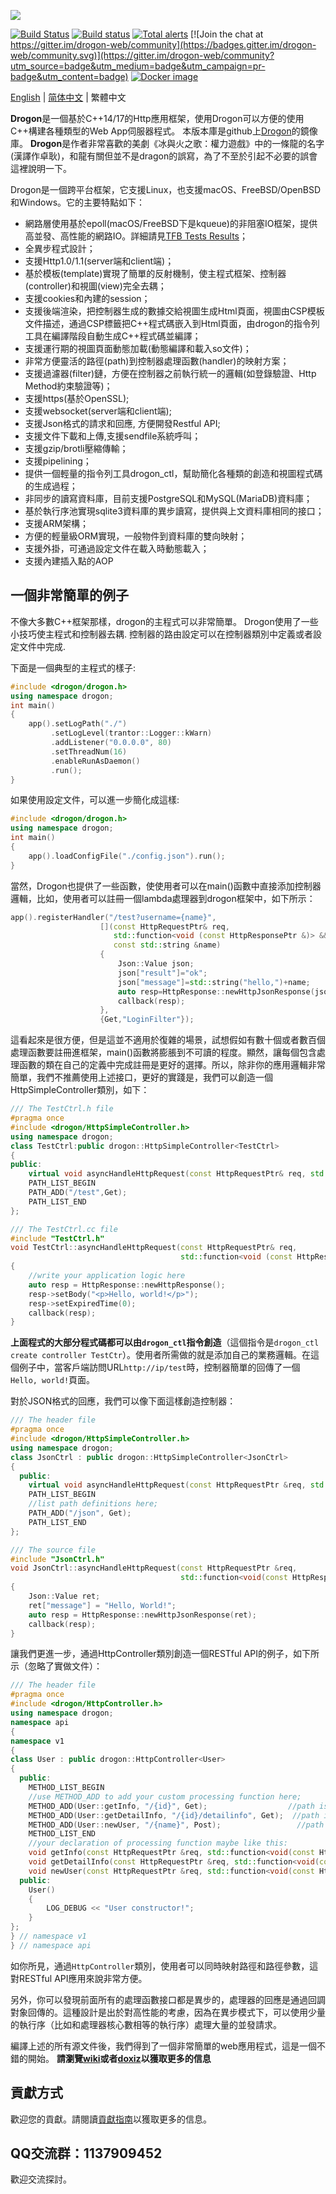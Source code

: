![](https://github.com/an-tao/drogon/wiki/images/drogon-white.jpg)

[![Build Status](https://travis-ci.com/an-tao/drogon.svg?branch=master)](https://travis-ci.com/an-tao/drogon)
[![Build status](https://ci.appveyor.com/api/projects/status/12ffuf6j5vankgyb/branch/master?svg=true)](https://ci.appveyor.com/project/an-tao/drogon/branch/master)
[![Total alerts](https://img.shields.io/lgtm/alerts/g/an-tao/drogon.svg?logo=lgtm&logoWidth=18)](https://lgtm.com/projects/g/an-tao/drogon/alerts/)
[![Join the chat at https://gitter.im/drogon-web/community](https://badges.gitter.im/drogon-web/community.svg)](https://gitter.im/drogon-web/community?utm_source=badge&utm_medium=badge&utm_campaign=pr-badge&utm_content=badge)
[![Docker image](https://img.shields.io/badge/Docker-image-blue.svg)](https://cloud.docker.com/u/drogonframework/repository/docker/drogonframework/drogon)

[English](./README.md) | [简体中文](./README.zh-CN.md) | 繁體中文

**Drogon**是一個基於C++14/17的Http應用框架，使用Drogon可以方便的使用C++構建各種類型的Web App伺服器程式。
本版本庫是github上[Drogon](https://github.com/an-tao/drogon)的鏡像庫。 **Drogon**是作者非常喜歡的美劇《冰與火之歌：權力遊戲》中的一條龍的名字(漢譯作卓耿)，和龍有關但並不是dragon的誤寫，為了不至於引起不必要的誤會這裡說明一下。

Drogon是一個跨平台框架，它支援Linux，也支援macOS、FreeBSD/OpenBSD和Windows。它的主要特點如下：

* 網路層使用基於epoll(macOS/FreeBSD下是kqueue)的非阻塞IO框架，提供高並發、高性能的網路IO。詳細請見[TFB Tests Results](https://www.techempower.com/benchmarks/#section=data-r19&hw=ph&test=composite)；
* 全異步程式設計；
* 支援Http1.0/1.1(server端和client端)；
* 基於模板(template)實現了簡單的反射機制，使主程式框架、控制器(controller)和視圖(view)完全去耦；
* 支援cookies和內建的session；
* 支援後端渲染，把控制器生成的數據交給視圖生成Html頁面，視圖由CSP模板文件描述，通過CSP標籤把C++程式碼嵌入到Html頁面，由drogon的指令列工具在編譯階段自動生成C++程式碼並編譯；
* 支援運行期的視圖頁面動態加載(動態編譯和載入so文件)；
* 非常方便靈活的路徑(path)到控制器處理函數(handler)的映射方案；
* 支援過濾器(filter)鏈，方便在控制器之前執行統一的邏輯(如登錄驗證、Http Method約束驗證等)；
* 支援https(基於OpenSSL);
* 支援websocket(server端和client端);
* 支援Json格式的請求和回應, 方便開發Restful API;
* 支援文件下載和上傳,支援sendfile系統呼叫；
* 支援gzip/brotli壓縮傳輸；
* 支援pipelining；
* 提供一個輕量的指令列工具drogon_ctl，幫助簡化各種類的創造和視圖程式碼的生成過程；
* 非同步的讀寫資料庫，目前支援PostgreSQL和MySQL(MariaDB)資料庫；
* 基於執行序池實現sqlite3資料庫的異步讀寫，提供與上文資料庫相同的接口；
* 支援ARM架構；
* 方便的輕量級ORM實現，一般物件到資料庫的雙向映射；
* 支援外掛，可通過設定文件在載入時動態載入；
* 支援內建插入點的AOP

## 一個非常簡單的例子

不像大多數C++框架那樣，drogon的主程式可以非常簡單。 Drogon使用了一些小技巧使主程式和控制器去耦. 控制器的路由設定可以在控制器類別中定義或者設定文件中完成.

下面是一個典型的主程式的樣子:

```c++
#include <drogon/drogon.h>
using namespace drogon;
int main()
{
    app().setLogPath("./")
         .setLogLevel(trantor::Logger::kWarn)
         .addListener("0.0.0.0", 80)
         .setThreadNum(16)
         .enableRunAsDaemon()
         .run();
}
```

如果使用設定文件，可以進一步簡化成這樣:

```c++
#include <drogon/drogon.h>
using namespace drogon;
int main()
{
    app().loadConfigFile("./config.json").run();
}
```

當然，Drogon也提供了一些函數，使使用者可以在main()函數中直接添​​加控制器邏輯，比如，使用者可以註冊一個lambda處理器到drogon框架中，如下所示：

```c++
app().registerHandler("/test?username={name}",
                    [](const HttpRequestPtr& req,
                       std::function<void (const HttpResponsePtr &)> &&callback,
                       const std::string &name)
                    {
                        Json::Value json;
                        json["result"]="ok";
                        json["message"]=std::string("hello,")+name;
                        auto resp=HttpResponse::newHttpJsonResponse(json);
                        callback(resp);
                    },
                    {Get,"LoginFilter"});
```


這看起來是很方便，但是這並不適用於復雜的場景，試想假如有數十個或者數百個處理函數要註冊進框架，main()函數將膨脹到不可讀的程度。顯然，讓每個包含處理函數的類在自己的定義中完成註冊是更好的選擇。所以，除非你的應用邏輯非常簡單，我們不推薦使用上述接口，更好的實踐是，我們可以創造一個HttpSimpleController類別，如下：


```c++
/// The TestCtrl.h file
#pragma once
#include <drogon/HttpSimpleController.h>
using namespace drogon;
class TestCtrl:public drogon::HttpSimpleController<TestCtrl>
{
public:
    virtual void asyncHandleHttpRequest(const HttpRequestPtr& req, std::function<void (const HttpResponsePtr &)> &&callback) override;
    PATH_LIST_BEGIN
    PATH_ADD("/test",Get);
    PATH_LIST_END
};

/// The TestCtrl.cc file
#include "TestCtrl.h"
void TestCtrl::asyncHandleHttpRequest(const HttpRequestPtr& req,
                                      std::function<void (const HttpResponsePtr &)> &&callback)
{
    //write your application logic here
    auto resp = HttpResponse::newHttpResponse();
    resp->setBody("<p>Hello, world!</p>");
    resp->setExpiredTime(0);
    callback(resp);
}
```

**上面程式的大部分程式碼都可以由`drogon_ctl`指令創造**（這個指令是`drogon_ctl create controller TestCtr`）。使用者所需做的就是添加自己的業務邏輯。在這個例子中，當客戶端訪問URL`http://ip/test`時，控制器簡單的回傳了一個`Hello, world!`頁面。

對於JSON格式的回應，我們可以像下面這樣創造控制器：

```c++
/// The header file
#pragma once
#include <drogon/HttpSimpleController.h>
using namespace drogon;
class JsonCtrl : public drogon::HttpSimpleController<JsonCtrl>
{
  public:
    virtual void asyncHandleHttpRequest(const HttpRequestPtr &req, std::function<void(const HttpResponsePtr &)> &&callback) override;
    PATH_LIST_BEGIN
    //list path definitions here;
    PATH_ADD("/json", Get);
    PATH_LIST_END
};

/// The source file
#include "JsonCtrl.h"
void JsonCtrl::asyncHandleHttpRequest(const HttpRequestPtr &req,
                                      std::function<void(const HttpResponsePtr &)> &&callback)
{
    Json::Value ret;
    ret["message"] = "Hello, World!";
    auto resp = HttpResponse::newHttpJsonResponse(ret);
    callback(resp);
}
```

讓我們更進一步，通過HttpController類別創造一個RESTful API的例子，如下所示（忽略了實做文件）：

```c++
/// The header file
#pragma once
#include <drogon/HttpController.h>
using namespace drogon;
namespace api
{
namespace v1
{
class User : public drogon::HttpController<User>
{
  public:
    METHOD_LIST_BEGIN
    //use METHOD_ADD to add your custom processing function here;
    METHOD_ADD(User::getInfo, "/{id}", Get);                  //path is /api/v1/User/{arg1}
    METHOD_ADD(User::getDetailInfo, "/{id}/detailinfo", Get);  //path is /api/v1/User/{arg1}/detailinfo
    METHOD_ADD(User::newUser, "/{name}", Post);                 //path is /api/v1/User/{arg1}
    METHOD_LIST_END
    //your declaration of processing function maybe like this:
    void getInfo(const HttpRequestPtr &req, std::function<void(const HttpResponsePtr &)> &&callback, int userId) const;
    void getDetailInfo(const HttpRequestPtr &req, std::function<void(const HttpResponsePtr &)> &&callback, int userId) const;
    void newUser(const HttpRequestPtr &req, std::function<void(const HttpResponsePtr &)> &&callback, std::string &&userName);
  public:
    User()
    {
        LOG_DEBUG << "User constructor!";
    }
};
} // namespace v1
} // namespace api
```

如你所見，通過`HttpController`類別，使用者可以同時映射路徑和路徑參數，這對RESTful API應用來說非常方便。

另外，你可以發現前面所有的處理函數接口都是異步的，處理器的回應是通過回調對象回傳的。這種設計是出於對高性能的考慮，因為在異步模式下，可以使用少量的執行序（比如和處理器核心數相等的執行序）處理大量的並發請求。

編譯上述的所有源文件後，我們得到了一個非常簡單的web應用程式，這是一個不錯的開始。 **請瀏覽[wiki](https://github.com/an-tao/drogon/wiki/CHN-01-概述)或者[doxiz](https://doxiz.com/drogon/master/overview/)以獲取更多的信息**

## 貢獻方式

歡迎您的貢獻。請閱讀[貢獻指南](CONTRIBUTING.md)以獲取更多的信息。

## QQ交流群：1137909452

歡迎交流探討。
